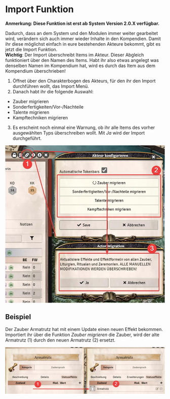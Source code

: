 # Import Funktion
**Anmerkung: Diese Funktion ist erst ab System Version 2.0.X verfügbar.**  
  
Dadurch, dass an dem System und den Modulen immer weiter gearbeitet wird, verändern sich auch immer wieder Inhalte in den Kompendien. Damit ihr diese möglichst einfach in eure bestehenden Akteure bekommt, gibt es jetzt die Import Funktion.   
**Wichtig**: Der Import überschreibt Items im Akteur. Dieser Abgleich funktioniert über den Namen des Items. Habt ihr also etwas angelegt was denselben Namen im Kompendium hat, wird es durch das Item aus dem Kompendium überschrieben!  
  
1. Öffnet über den Charakterbogen des Akteurs, für den ihr den Import durchführen wollt, das Import Menü.
2. Danach habt ihr die folgende Auswahl:
  * Zauber migrieren
  * Sonderfertigkeiten/Vor-/Nachteile 
  * Talente migrieren
  * Kampftechniken migrieren
3. Es erscheint noch einmal eine Warnung, ob ihr alle Items des vorher ausgewählten Typs überschreiben wollt. Mit *Ja* wird der Import durchgeführt.

![Import Funktion](images/Import_Funktion.jpg)

## Beispiel
Der Zauber Armatrutz hat mit einem Update einen neuen Effekt bekommen. Importiert ihr über die Funktion *Zauber migrieren* die Zauber, wird der alte Armatrutz (1) durch den neuen Armatrutz (2) ersetzt.
  
  ![Import Armatrutz](images/Import_Funktion_Beispiel.jpg)